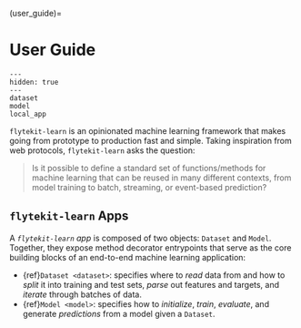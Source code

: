 (user_guide)=

# User Guide

```{toctree}
---
hidden: true
---
dataset
model
local_app
```

`flytekit-learn` is an opinionated machine learning framework that makes going from
prototype to production fast and simple. Taking inspiration from web protocols, `flytekit-learn`
asks the question:

> Is it possible to define a standard set of functions/methods for machine learning that can be
> reused in many different contexts, from model training to batch, streaming,
> or event-based prediction?

## `flytekit-learn` Apps

A *`flytekit-learn` app* is composed of two objects: `Dataset` and `Model`. Together,
they expose method decorator entrypoints that serve as the core building blocks of an end-to-end
machine learning application:

- {ref}`Dataset <dataset>`: specifies where to *read* data from and how to *split* it into training and test
  sets, *parse* out features and targets, and *iterate* through batches of data.
- {ref}`Model <model>`: specifies how to *initialize*, *train*, *evaluate*, and generate *predictions*
  from a model given a `Dataset`.
